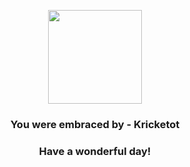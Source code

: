 <p align="center">
    <img src="https://raw.githubusercontent.com/PokeAPI/sprites/master/sprites/pokemon/401.png" width="150" height="150">
</p>
<h3 align="center">You were embraced by - <b>Kricketot</b></h3>
<h3 align="center">Have a wonderful day!</h3>
